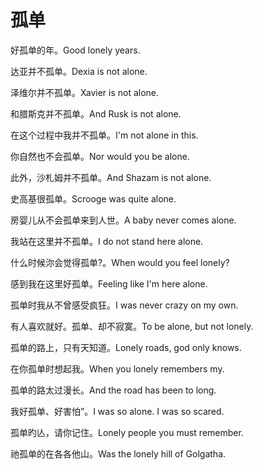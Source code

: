 # 孤单

<p><span class="chinese">好孤单的年。</span><span class="english">Good lonely years.</span></p>

<p><span class="chinese">达亚并不孤单。</span><span class="english">Dexia is not alone.</span></p>

<p><span class="chinese">泽维尔并不孤单。</span><span class="english">Xavier is not alone.</span></p>

<p><span class="chinese">和腊斯克并不孤单。</span><span class="english">And Rusk is not alone.</span></p>

<p><span class="chinese">在这个过程中我并不孤单。</span><span class="english">I'm not alone in this.</span></p>

<p><span class="chinese">你自然也不会孤单。</span><span class="english">Nor would you be alone.</span></p>

<p><span class="chinese">此外，沙札姆并不孤单。</span><span class="english">And Shazam is not alone.</span></p>

<p><span class="chinese">史高基很孤单。</span><span class="english">Scrooge was quite alone.</span></p>

<p><span class="chinese">房婴儿从不会孤单来到人世。</span><span class="english">A baby never comes alone.</span></p>

<p><span class="chinese">我站在这里并不孤单。</span><span class="english">I do not stand here alone.</span></p>

<p><span class="chinese">什么时候沵会觉得孤单?。</span><span class="english">When would you feel lonely?</span></p>

<p><span class="chinese">感到我在这里好孤单。</span><span class="english">Feeling like I'm here alone.</span></p>

<p><span class="chinese">孤单时我从不曾感受疯狂。</span><span class="english">I was never crazy on my own.</span></p>

<p><span class="chinese">有人喜欢就好。孤单、却不寂寞。</span><span class="english">To be alone, but not lonely.</span></p>

<p><span class="chinese">孤单的路上，只有天知道。</span><span class="english">Lonely roads, god only knows.</span></p>

<p><span class="chinese">在你孤单时想起我。</span><span class="english">When you lonely remembers my.</span></p>

<p><span class="chinese">孤单的路太过漫长。</span><span class="english">And the road has been to long.</span></p>

<p><span class="chinese">我好孤单、好害怕”。</span><span class="english">I was so alone. I was so scared.</span></p>

<p><span class="chinese">孤单旳亾，请你记住。</span><span class="english">Lonely people you must remember.</span></p>

<p><span class="chinese">祂孤单的在各各他山。</span><span class="english">Was the lonely hill of Golgatha.</span></p>

